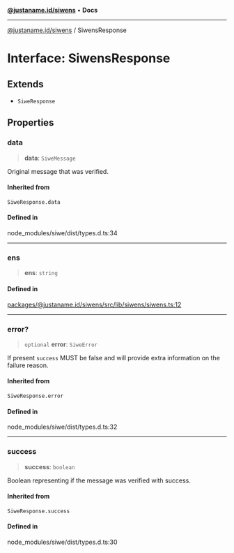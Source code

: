 [**@justaname.id/siwens**](../README.md) • **Docs**

***

[@justaname.id/siwens](../globals.md) / SiwensResponse

# Interface: SiwensResponse

## Extends

- `SiweResponse`

## Properties

### data

> **data**: `SiweMessage`

Original message that was verified.

#### Inherited from

`SiweResponse.data`

#### Defined in

node\_modules/siwe/dist/types.d.ts:34

***

### ens

> **ens**: `string`

#### Defined in

[packages/@justaname.id/siwens/src/lib/siwens/siwens.ts:12](https://github.com/JustaName-id/JustaName-sdk/blob/626b4b68604f3125538c424811e641247a5bd58d/packages/@justaname.id/siwens/src/lib/siwens/siwens.ts#L12)

***

### error?

> `optional` **error**: `SiweError`

If present `success` MUST be false and will provide extra information on the failure reason.

#### Inherited from

`SiweResponse.error`

#### Defined in

node\_modules/siwe/dist/types.d.ts:32

***

### success

> **success**: `boolean`

Boolean representing if the message was verified with success.

#### Inherited from

`SiweResponse.success`

#### Defined in

node\_modules/siwe/dist/types.d.ts:30
